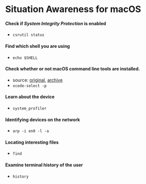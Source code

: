 # Situation Awareness for macOS

#### Check if _System Integrity Protection_ is enabled
- `csrutil status`

#### Find which shell you are using
- `echo $SHELL`

#### Check whether or not macOS command line tools are installed.
- source: [original](https://stackoverflow.com/questions/15371925/how-to-check-if-command-line-tools-is-installed), [archive](https://archive.is/4RMqO)
- `xcode-select -p`

#### Learn about the device
- `system_profiler`

#### Identifying devices on the network
- `arp -i en0 -l -a`

#### Locating interesting files
- `find`

#### Examine terminal history of the user
- `history`